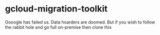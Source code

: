 # gcloud-migration-toolkit
Gooogle has failed us. Data hoarders are doomed. But if you wish to follow the rabbit hole and go full on-premise then clone this
